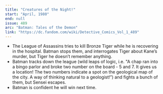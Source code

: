```yaml
---
title: "Creatures of the Night!"
start: "April, 1980"
end: null
issue: 489
arc: "Batman: Tales of the Demon"
link: "https://dc.fandom.com/wiki/Detective_Comics_Vol_1_489"
---
```


- The League of Assassins tries to kill Bronze Tiger while he is recovering in the hospital. Batman stops them, and interrogates Tiger about Kane’s murder, but Tiger he doesn’t remember anything. 
- Batman tracks down the league (wild leaps of logic, i.e. "A chap ran into a bingo parlor and broke two number on the board - 5 and 7. It gives us a location! The two numbers indicate a spot on the geological map of the city. A way of thinking natural to a geologist!”) and fights a bunch of them, but Sensei escapes. 
- Batman is confident he will win next time.
